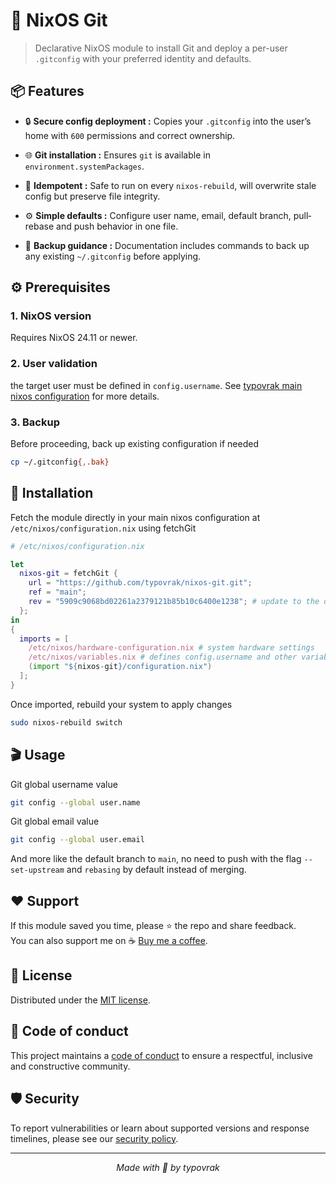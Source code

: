 # 🫆 NixOS Git

> Declarative NixOS module to install Git and deploy a per-user ```.gitconfig``` with your preferred identity and defaults.

## 📦 Features

- 🔒 **Secure config deployment :** Copies your ```.gitconfig``` into the user’s home with ```600``` permissions and correct ownership.

- 🌐 **Git installation :** Ensures ```git``` is available in ```environment.systemPackages```.

- 🔄 **Idempotent :** Safe to run on every ```nixos-rebuild```, will overwrite stale config but preserve file integrity.

- ⚙️ **Simple defaults :** Configure user name, email, default branch, pull‐rebase and push behavior in one file.

- 💾 **Backup guidance :** Documentation includes commands to back up any existing ```~/.gitconfig``` before applying.

## ⚙️ Prerequisites

### 1. NixOS version
Requires NixOS 24.11 or newer.

### 2. User validation
the target user must be defined in ```config.username```. See [typovrak main nixos configuration](https://github.com/typovrak/nixos) for more details.

### 3. Backup
Before proceeding, back up existing configuration if needed
```bash
cp ~/.gitconfig{,.bak}
```

## 🚀 Installation
Fetch the module directly in your main nixos configuration at ```/etc/nixos/configuration.nix``` using fetchGit
```nix
# /etc/nixos/configuration.nix

let
  nixos-git = fetchGit {
    url = "https://github.com/typovrak/nixos-git.git";
    ref = "main";
    rev = "5909c9068bd02261a2379121b85b10c6400e1238"; # update to the desired commit
  };
in
{
  imports = [
    /etc/nixos/hardware-configuration.nix # system hardware settings
    /etc/nixos/variables.nix # defines config.username and other variables, see https://github.com/typovrak/nixos for more details
    (import "${nixos-git}/configuration.nix")
  ];
}
```

Once imported, rebuild your system to apply changes
```bash
sudo nixos-rebuild switch
```

## 🎬 Usage

Git global username value
```bash
git config --global user.name
```

Git global email value
```bash
git config --global user.email
```
And more like the default branch to ```main```, no need to push with the flag ```--set-upstream``` and ```rebasing``` by default instead of merging.

## ❤️ Support

If this module saved you time, please ⭐️ the repo and share feedback.  
You can also support me on ☕ [Buy me a coffee](https://www.buymeacoffee.com/typovrak).

## 📝 License

Distributed under the [MIT license](LICENSE.md).

## 📜 Code of conduct

This project maintains a [code of conduct](.github/CODE_OF_CONDUCT.md) to ensure a respectful, inclusive and constructive community.

## 🛡️ Security

To report vulnerabilities or learn about supported versions and response timelines, please see our [security policy](.github/SECURITY.md).

---

<p align="center"><i>Made with 💜 by typovrak</i></p>
